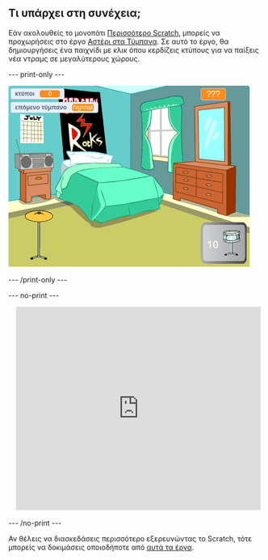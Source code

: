 ## Τι υπάρχει στη συνέχεια;

Εάν ακολουθείς το μονοπάτι [Περισσότερο Scratch](https://projects.raspberrypi.org/en/raspberrypi/more-scratch), μπορείς να προχωρήσεις στο έργο [Αστέρι στα Τύμπανα](https://projects.raspberrypi.org/en/projects/drum-star). Σε αυτό το έργο, θα δημιουργήσεις ένα παιχνίδι με κλικ όπου κερδίζεις κτύπους για να παίξεις νέα ντραμς σε μεγαλύτερους χώρους.

--- print-only ---

![Η άποψη της Σκηνής του ολοκληρωμένου έργου αστέρι στα τύμπανα.](images/drum-star.png)

--- /print-only ---

--- no-print ---

<div class="scratch-preview" style="margin-left: 15px;">
  <iframe allowtransparency="true" width="485" height="402" src="https://scratch.mit.edu/projects/embed/522323676/?autostart=false" frameborder="0"></iframe>
</div>

--- /no-print ---

Αν θέλεις να διασκεδάσεις περισσότερο εξερευνώντας το Scratch, τότε μπορείς να δοκιμάσεις οποιοδήποτε από [αυτά τα έργα](https://projects.raspberrypi.org/en/projects?software%5B%5D=scratch&curriculum%5B%5D=%201).

